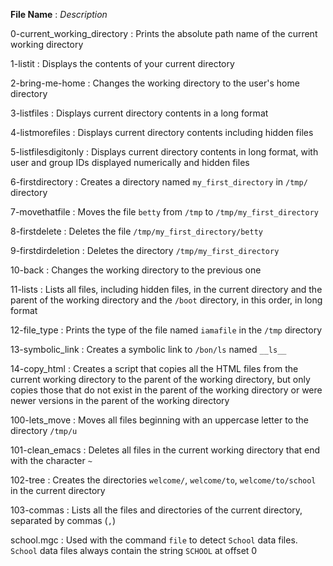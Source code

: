 **File Name**	:	*Description*

0-current_working_directory	:	Prints the absolute path name of the current working directory

1-listit	:	Displays the contents of your current directory

2-bring-me-home	:	Changes the working directory to the user's home directory

3-listfiles	:	Displays current directory contents in a long format

4-listmorefiles	:	Displays current directory contents including hidden files

5-listfilesdigitonly	:	Displays current directory contents in long format, with user and group IDs displayed numerically and hidden files

6-firstdirectory	:	Creates a directory named `my_first_directory` in `/tmp/` directory

7-movethatfile	:	Moves the file `betty` from `/tmp` to `/tmp/my_first_directory`

8-firstdelete	:	Deletes the file `/tmp/my_first_directory/betty`

9-firstdirdeletion	:	Deletes the directory `/tmp/my_first_directory`

10-back	:	Changes the working directory to the previous one

11-lists	:	Lists all files, including hidden files, in the current directory and the parent of the working directory and the `/boot` directory, in this order, in long format

12-file_type	:	Prints the type of the file named `iamafile` in the `/tmp` directory

13-symbolic_link	:	Creates a symbolic link to `/bon/ls` named `__ls__`

14-copy_html	:	Creates a script that copies all the HTML files from the current working directory to the parent of the working directory, but only copies those that do not exist in the parent of the working directory or were newer versions in the parent of the working directory

100-lets_move	:	Moves all files beginning with an uppercase letter to the directory `/tmp/u`

101-clean_emacs	:	Deletes all files in the current working directory that end with the character `~`

102-tree	:	Creates the directories `welcome/`, `welcome/to`, `welcome/to/school` in the current directory

103-commas	:	Lists all the files and directories of the current directory, separated by commas (`,`)

school.mgc	:	Used with the command `file` to detect `School` data files. `School` data files always contain the string `SCHOOL` at offset 0


